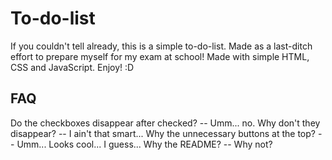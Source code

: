 # To-do-list
If you couldn't tell already, this is a simple to-do-list.
Made as a last-ditch effort to prepare myself for my exam at school!
Made with simple HTML, CSS and JavaScript.
Enjoy! :D

## FAQ
Do the checkboxes disappear after checked? -- Umm... no.
Why don't they disappear? -- I ain't that smart...
Why the unnecessary buttons at the top? -- Umm... Looks cool... I guess...
Why the README? -- Why not?
